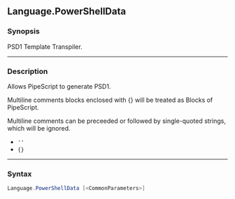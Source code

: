 Language.PowerShellData
-----------------------

### Synopsis
PSD1 Template Transpiler.

---

### Description

Allows PipeScript to generate PSD1.

Multiline comments blocks enclosed with {} will be treated as Blocks of PipeScript.

Multiline comments can be preceeded or followed by single-quoted strings, which will be ignored.

* ```''```
* ```{}```

---

### Syntax
```PowerShell
Language.PowerShellData [<CommonParameters>]
```
